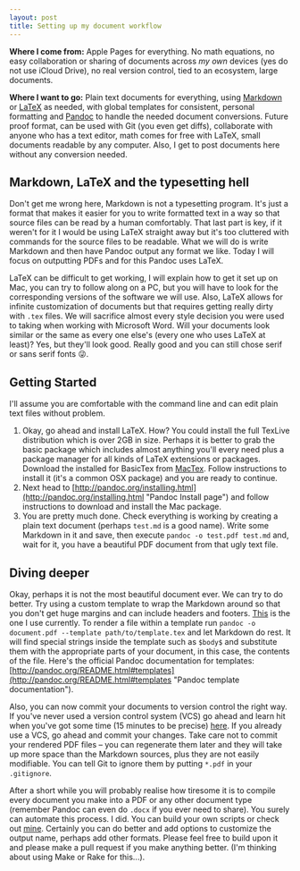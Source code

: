 ```yaml
---
layout: post
title: Setting up my document workflow
---
```


**Where I come from:** Apple Pages for everything. No math equations, no easy collaboration or sharing of documents across *my own* devices (yes do not use iCloud Drive), no real version control, tied to an ecosystem, large documents.

**Where I want to go:** Plain text documents for everything, using [Markdown](http://whatismarkdown.com "Unofficial markdown description") or [LaTeX](http://www.latex-project.org "LaTeX project home") as needed, with global templates for consistent, personal formatting and [Pandoc](http://pandoc.org "Pandoc website") to handle the needed document conversions. Future proof format, can be used with Git (you even get diffs), collaborate with anyone who has a text editor, math comes for free with LaTeX, small documents readable by any computer. Also, I get to post documents here without any conversion needed.

## Markdown, LaTeX and the typesetting hell

Don't get me wrong here, Markdown is not a typesetting program. It's just a format that makes it easier for you to write formatted text in a way so that source files can be read by a human comfortably. That last part is key, if it weren't for it I would be using LaTeX straight away but it's too cluttered with commands for the source files to be readable. What we will do is write Markdown and then have Pandoc output any format we like. Today I will focus on outputting PDFs and for this Pandoc uses LaTeX.

LaTeX can be difficult to get working, I will explain how to get it set up on Mac, you can try to follow along on a PC, but you will have to look for the corresponding versions of the software we will use. Also, LaTeX allows for infinite customization of documents but that requires getting really dirty with `.tex` files. We will sacrifice almost every style decision you were used to taking when working with Microsoft Word. Will your documents look similar or the same as every one else's (every one who uses LaTeX at least)? Yes, but they'll look good. Really good and you can still chose serif or sans serif fonts 😜.

## Getting Started

I'll assume you are comfortable with the command line and can edit plain text files without problem.

1. Okay, go ahead and install LaTeX. How? You could install the full TexLive distribution which is over 2GB in size. Perhaps it is better to grab the basic package which includes almost anything you'll every need plus a package manager for all kinds of LaTeX extensions or packages. Download the installed for BasicTex from [MacTex](https://www.tug.org/mactex/morepackages.html "MacTex, Tex Users Group"). Follow instructions to install it (it's a common OSX package) and you are ready to continue.
2. Next head to [http://pandoc.org/installing.html](http://pandoc.org/installing.html "Pandoc Install page") and follow instructions to download and install the Mac package.
3. You are pretty much done. Check everything is working by creating a plain text document (perhaps `test.md` is a good name). Write some Markdown in it and save, then execute `pandoc -o test.pdf test.md` and, wait for it, you have a beautiful PDF document from that ugly text file.

## Diving deeper

Okay, perhaps it is not the most beautiful document ever. We can try to do better. Try using a custom template to wrap the Markdown around so that you don't get huge margins and can include headers and footers. [This](https://github.com/knifecake/dotfiles/blob/master/osx/school-tools/templates/default.tex.template "LaTeX template") is the one I use currently. To render a file within a template run `pandoc -o document.pdf --template path/to/template.tex` and let Markdown do rest. It will find special strings inside the template such as `$body$` and substitute them with the appropriate parts of your document, in this case, the contents of the file. Here's the official Pandoc documentation for templates: [http://pandoc.org/README.html#templates](http://pandoc.org/README.html#templates "Pandoc template documentation"). 

Also, you can now commit your documents to version control the right way. If you've never used a version control system (VCS) go ahead and learn hit when you've got some time (15 minutes to be precise) [here](https://try.github.io/ "Interactive Git tutorial"). If you already use a VCS, go ahead and commit your changes. Take care not to commit your rendered PDF files – you can regenerate them later and they will take up more space than the Markdown sources, plus they are not easily modifiable. You can tell Git to ignore them by putting `*.pdf` in your `.gitignore`.

After a short while you will probably realise how tiresome it is to compile every document you make into a PDF or any other document type (remember Pandoc can even do `.docx` if you ever need to share). You surely can automate this process. I did. You can build your own scripts or check out [mine](https://github.com/knifecake/dotfiles/blob/master/osx/scripts/produce "A script to automate compilation"). Certainly you can do better and add options to customize the output name, perhaps add other formats. Please feel free to build upon it and please make a pull request if you make anything better. (I'm thinking about using Make or Rake for this...).
